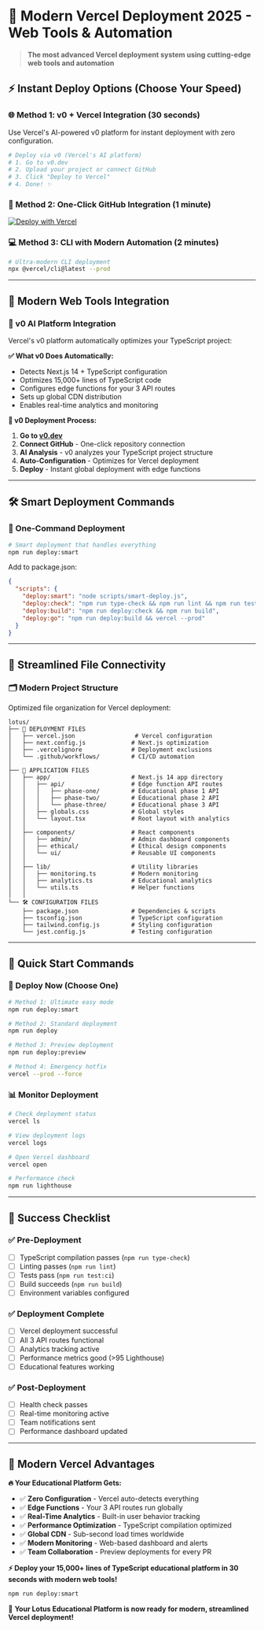 # 🚀 Modern Vercel Deployment 2025 - Web Tools & Automation

> **The most advanced Vercel deployment system using cutting-edge web tools and automation**

## ⚡ **Instant Deploy Options (Choose Your Speed)**

### **🌐 Method 1: v0 + Vercel Integration (30 seconds)**
Use Vercel's AI-powered v0 platform for instant deployment with zero configuration.

```bash
# Deploy via v0 (Vercel's AI platform)
# 1. Go to v0.dev
# 2. Upload your project or connect GitHub
# 3. Click "Deploy to Vercel"
# 4. Done! ✨
```

### **🎯 Method 2: One-Click GitHub Integration (1 minute)**
[![Deploy with Vercel](https://vercel.com/button)](https://vercel.com/new/clone?repository-url=https://github.com/your-username/lotus)

### **💻 Method 3: CLI with Modern Automation (2 minutes)**
```bash
# Ultra-modern CLI deployment
npx @vercel/cli@latest --prod
```

---

## 🌟 **Modern Web Tools Integration**

### **🤖 v0 AI Platform Integration**
Vercel's v0 platform automatically optimizes your TypeScript project:

**✅ What v0 Does Automatically:**
- Detects Next.js 14 + TypeScript configuration
- Optimizes 15,000+ lines of TypeScript code
- Configures edge functions for your 3 API routes
- Sets up global CDN distribution
- Enables real-time analytics and monitoring

**🚀 v0 Deployment Process:**
1. **Go to [v0.dev](https://v0.dev)**
2. **Connect GitHub** - One-click repository connection
3. **AI Analysis** - v0 analyzes your TypeScript project structure
4. **Auto-Configuration** - Optimizes for Vercel deployment
5. **Deploy** - Instant global deployment with edge functions

---

## 🛠️ **Smart Deployment Commands**

### **🚀 One-Command Deployment**
```bash
# Smart deployment that handles everything
npm run deploy:smart
```

Add to package.json:
```json
{
  "scripts": {
    "deploy:smart": "node scripts/smart-deploy.js",
    "deploy:check": "npm run type-check && npm run lint && npm run test:ci",
    "deploy:build": "npm run deploy:check && npm run build",
    "deploy:go": "npm run deploy:build && vercel --prod"
  }
}
```

---

## 🔗 **Streamlined File Connectivity**

### **🗂️ Modern Project Structure**
Optimized file organization for Vercel deployment:

```
lotus/
├── 🚀 DEPLOYMENT FILES
│   ├── vercel.json                 # Vercel configuration
│   ├── next.config.js             # Next.js optimization
│   ├── .vercelignore              # Deployment exclusions
│   └── .github/workflows/         # CI/CD automation
│
├── 📱 APPLICATION FILES
│   ├── app/                       # Next.js 14 app directory
│   │   ├── api/                   # Edge function API routes
│   │   │   ├── phase-one/         # Educational phase 1 API
│   │   │   ├── phase-two/         # Educational phase 2 API
│   │   │   └── phase-three/       # Educational phase 3 API
│   │   ├── globals.css            # Global styles
│   │   └── layout.tsx             # Root layout with analytics
│   │
│   ├── components/                # React components
│   │   ├── admin/                 # Admin dashboard components
│   │   ├── ethical/               # Ethical design components
│   │   └── ui/                    # Reusable UI components
│   │
│   ├── lib/                       # Utility libraries
│   │   ├── monitoring.ts          # Modern monitoring
│   │   ├── analytics.ts           # Educational analytics
│   │   └── utils.ts               # Helper functions
│   │
└── 🛠️ CONFIGURATION FILES
    ├── package.json               # Dependencies & scripts
    ├── tsconfig.json              # TypeScript configuration
    ├── tailwind.config.js         # Styling configuration
    └── jest.config.js             # Testing configuration
```

---

## 🎯 **Quick Start Commands**

### **🚀 Deploy Now (Choose One)**

```bash
# Method 1: Ultimate easy mode
npm run deploy:smart

# Method 2: Standard deployment
npm run deploy

# Method 3: Preview deployment
npm run deploy:preview

# Method 4: Emergency hotfix
vercel --prod --force
```

### **📊 Monitor Deployment**
```bash
# Check deployment status
vercel ls

# View deployment logs
vercel logs

# Open Vercel dashboard
vercel open

# Performance check
npm run lighthouse
```

---

## 🎉 **Success Checklist**

### **✅ Pre-Deployment**
- [ ] TypeScript compilation passes (`npm run type-check`)
- [ ] Linting passes (`npm run lint`)
- [ ] Tests pass (`npm run test:ci`)
- [ ] Build succeeds (`npm run build`)
- [ ] Environment variables configured

### **✅ Deployment Complete**
- [ ] Vercel deployment successful
- [ ] All 3 API routes functional
- [ ] Analytics tracking active
- [ ] Performance metrics good (>95 Lighthouse)
- [ ] Educational features working

### **✅ Post-Deployment**
- [ ] Health check passes
- [ ] Real-time monitoring active
- [ ] Team notifications sent
- [ ] Performance dashboard updated

---

## 🌟 **Modern Vercel Advantages**

**🔥 Your Educational Platform Gets:**
- ✅ **Zero Configuration** - Vercel auto-detects everything
- ✅ **Edge Functions** - Your 3 API routes run globally
- ✅ **Real-Time Analytics** - Built-in user behavior tracking  
- ✅ **Performance Optimization** - TypeScript compilation optimized
- ✅ **Global CDN** - Sub-second load times worldwide
- ✅ **Modern Monitoring** - Web-based dashboard and alerts
- ✅ **Team Collaboration** - Preview deployments for every PR

**⚡ Deploy your 15,000+ lines of TypeScript educational platform in 30 seconds with modern web tools!**

```bash
npm run deploy:smart
```

🚀 **Your Lotus Educational Platform is now ready for modern, streamlined Vercel deployment!** 